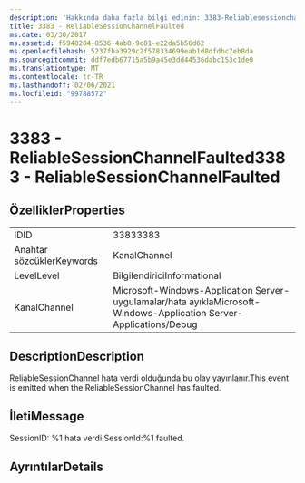 ```yaml
---
description: 'Hakkında daha fazla bilgi edinin: 3383-Reliablesessionchannelhata'
title: 3383 - ReliableSessionChannelFaulted
ms.date: 03/30/2017
ms.assetid: f5948284-8536-4ab8-9c81-e22da5b56d62
ms.openlocfilehash: 5237fba3929c2f578334699eab1d8dfdbc7eb8da
ms.sourcegitcommit: ddf7edb67715a5b9a45e3dd44536dabc153c1de0
ms.translationtype: MT
ms.contentlocale: tr-TR
ms.lasthandoff: 02/06/2021
ms.locfileid: "99788572"
---
```

# <a name="3383---reliablesessionchannelfaulted"></a><span data-ttu-id="f9530-103">3383 - ReliableSessionChannelFaulted</span><span class="sxs-lookup"><span data-stu-id="f9530-103">3383 - ReliableSessionChannelFaulted</span></span>

## <a name="properties"></a><span data-ttu-id="f9530-104">Özellikler</span><span class="sxs-lookup"><span data-stu-id="f9530-104">Properties</span></span>  
  
|||  
|-|-|  
|<span data-ttu-id="f9530-105">ID</span><span class="sxs-lookup"><span data-stu-id="f9530-105">ID</span></span>|<span data-ttu-id="f9530-106">3383</span><span class="sxs-lookup"><span data-stu-id="f9530-106">3383</span></span>|  
|<span data-ttu-id="f9530-107">Anahtar sözcükler</span><span class="sxs-lookup"><span data-stu-id="f9530-107">Keywords</span></span>|<span data-ttu-id="f9530-108">Kanal</span><span class="sxs-lookup"><span data-stu-id="f9530-108">Channel</span></span>|  
|<span data-ttu-id="f9530-109">Level</span><span class="sxs-lookup"><span data-stu-id="f9530-109">Level</span></span>|<span data-ttu-id="f9530-110">Bilgilendirici</span><span class="sxs-lookup"><span data-stu-id="f9530-110">Informational</span></span>|  
|<span data-ttu-id="f9530-111">Kanal</span><span class="sxs-lookup"><span data-stu-id="f9530-111">Channel</span></span>|<span data-ttu-id="f9530-112">Microsoft-Windows-Application Server-uygulamalar/hata ayıkla</span><span class="sxs-lookup"><span data-stu-id="f9530-112">Microsoft-Windows-Application Server-Applications/Debug</span></span>|  
  
## <a name="description"></a><span data-ttu-id="f9530-113">Description</span><span class="sxs-lookup"><span data-stu-id="f9530-113">Description</span></span>  

 <span data-ttu-id="f9530-114">ReliableSessionChannel hata verdi olduğunda bu olay yayınlanır.</span><span class="sxs-lookup"><span data-stu-id="f9530-114">This event is emitted when the ReliableSessionChannel has faulted.</span></span>  
  
## <a name="message"></a><span data-ttu-id="f9530-115">İleti</span><span class="sxs-lookup"><span data-stu-id="f9530-115">Message</span></span>  

 <span data-ttu-id="f9530-116">SessionID: %1 hata verdi.</span><span class="sxs-lookup"><span data-stu-id="f9530-116">SessionId:%1 faulted.</span></span>  
  
## <a name="details"></a><span data-ttu-id="f9530-117">Ayrıntılar</span><span class="sxs-lookup"><span data-stu-id="f9530-117">Details</span></span>
